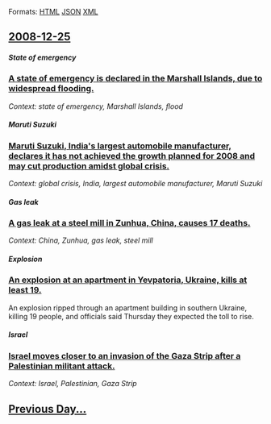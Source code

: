 
Formats: [HTML](2008/12/25/index.html)  [JSON](2008/12/25/index.json)  [XML](2008/12/25/index.xml)  

## [2008-12-25](/news/2008/12/25/index.md)

##### State of emergency
### [ A state of emergency is declared in the Marshall Islands, due to widespread flooding. ](/news/2008/12/25/a-state-of-emergency-is-declared-in-the-marshall-islands-due-to-widespread-flooding.md)
_Context: state of emergency, Marshall Islands, flood_

##### Maruti Suzuki
### [ Maruti Suzuki, India's largest automobile manufacturer, declares it has not achieved the growth planned for 2008 and may cut production amidst global crisis. ](/news/2008/12/25/maruti-suzuki-india-s-largest-automobile-manufacturer-declares-it-has-not-achieved-the-growth-planned-for-2008-and-may-cut-production-ami.md)
_Context: global crisis, India, largest automobile manufacturer, Maruti Suzuki_

##### Gas leak
### [ A gas leak at a steel mill in Zunhua, China, causes 17 deaths. ](/news/2008/12/25/a-gas-leak-at-a-steel-mill-in-zunhua-china-causes-17-deaths.md)
_Context: China, Zunhua, gas leak, steel mill_

##### Explosion
### [ An explosion at an apartment in Yevpatoria, Ukraine, kills at least 19. ](/news/2008/12/25/an-explosion-at-an-apartment-in-yevpatoria-ukraine-kills-at-least-19.md)
An explosion ripped through an apartment building in southern Ukraine, killing 19 people, and officials said Thursday they expected the toll to rise.

##### Israel
### [ Israel moves closer to an invasion of the Gaza Strip after a Palestinian militant attack. ](/news/2008/12/25/israel-moves-closer-to-an-invasion-of-the-gaza-strip-after-a-palestinian-militant-attack.md)
_Context: Israel, Palestinian, Gaza Strip_

## [Previous Day...](/news/2008/12/24/index.md)

